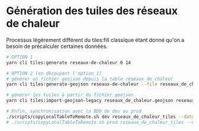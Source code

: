 # Génération des tuiles des réseaux de chaleur

Processus légèrement différent du tiles:fill classique étant donné qu'on a besoin de précalculer certaines données.

```sh
# OPTION 1
yarn cli tiles:generate reseaux-de-chaleur 0 14

# OPTION 2 (en découpant l'option 1)
# générer un fichier geojson depuis la table reseaux_de_chaleur
yarn cli tiles:generate-geojson reseaux-de-chaleur --file reseaux_de_chaleur.geojson

# générer les tuiles à partir du fichier geojson
yarn cli tiles:import-geojson-legacy reseaux_de_chaleur.geojson reseaux_de_chaleur_tiles 0 14

# Enfin, synchronisation avec la BDD de dev ou prod
./scripts/copyLocalTableToRemote.sh dev reseaux_de_chaleur_tiles --data-only
# ./scripts/copyLocalTableToRemote.sh prod reseaux_de_chaleur_tiles --data-only
```
